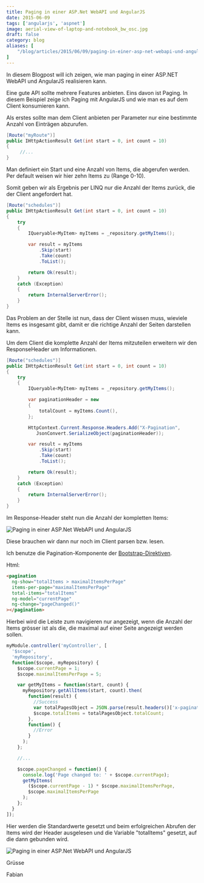 ```yaml
---
title: Paging in einer ASP.Net WebAPI und AngularJS
date: 2015-06-09
tags: ['angularjs', 'aspnet']
image: aerial-view-of-laptop-and-notebook_bw_osc.jpg
draft: false
category: blog
aliases: [
    "/blog/articles/2015/06/09/paging-in-einer-asp-net-webapi-und-angularjs/",
]
---
```


In diesem Blogpost will ich zeigen, wie man paging in einer ASP.NET WebAPI und AngularJS realisieren kann.

Eine gute API sollte mehrere Features anbieten. Eins davon ist Paging. In diesem Beispiel zeige ich Paging mit AngularJS und wie man es auf dem Client konsumieren kann.

Als erstes sollte man dem Client anbieten per Parameter nur eine bestimmte Anzahl von Einträgen abzurufen.

```csharp
[Route("myRoute")]
public IHttpActionResult Get(int start = 0, int count = 10)
{
     //...
}
```

Man definiert ein Start und eine Anzahl von Items, die abgerufen werden. Per default weisen wir hier zehn Items zu (Range 0-10).

Somit geben wir als Ergebnis per LINQ nur die Anzahl der Items zurück, die der Client angefordert hat.

```csharp
[Route("schedules")]
public IHttpActionResult Get(int start = 0, int count = 10)
{
    try
    {
        IQueryable<MyItem> myItems = _repository.getMyItems();

        var result = myItems
            .Skip(start)
            .Take(count)
            .ToList();

        return Ok(result);
    }
    catch (Exception)
    {
        return InternalServerError();
    }
}
```

Das Problem an der Stelle ist nun, dass der Client wissen muss, wieviele Items es insgesamt gibt, damit er die richtige Anzahl der Seiten darstellen kann.

Um dem Client die komplette Anzahl der Items mitzuteilen erweitern wir den ResponseHeader um Informationen.

```csharp
[Route("schedules")]
public IHttpActionResult Get(int start = 0, int count = 10)
{
    try
    {
        IQueryable<MyItem> myItems = _repository.getMyItems();

        var paginationHeader = new
        {
            totalCount = myItems.Count(),
        };

        HttpContext.Current.Response.Headers.Add("X-Pagination",
           JsonConvert.SerializeObject(paginationHeader));

        var result = myItems
            .Skip(start)
            .Take(count)
            .ToList();

        return Ok(result);
    }
    catch (Exception)
    {
        return InternalServerError();
    }
}
```

Im Response-Header steht nun die Anzahl der kompletten Items:

![Paging in einer ASP.Net WebAPI und AngularJS](/img/articles/wp-content/uploads/2015/06/1.png)

Diese brauchen wir dann nur noch im Client parsen bzw. lesen.

Ich benutze die Pagination-Komponente der [Bootstrap-Direktiven](https://angular-ui.github.io/bootstrap/#/pagination).

Html:

```html
<pagination
  ng-show="totalItems > maximalItemsPerPage"
  items-per-page="maximalItemsPerPage"
  total-items="totalItems"
  ng-model="currentPage"
  ng-change="pageChanged()"
></pagination>
```

Hierbei wird die Leiste zum navigieren nur angezeigt, wenn die Anzahl der Items grösser ist als die, die maximal auf einer Seite angezeigt werden sollen.

```javascript
myModule.controller('myController', [
  '$scope',
  'myRepository',
  function($scope, myRepository) {
    $scope.currentPage = 1;
    $scope.maximalItemsPerPage = 5;

    var getMyItems = function(start, count) {
      myRepository.getAllItems(start, count).then(
        function(result) {
          //Success
          var totalPagesObject = JSON.parse(result.headers()['x-pagination']);
          $scope.totalItems = totalPagesObject.totalCount;
        },
        function() {
          //Error
        }
      );
    };

    //...

    $scope.pageChanged = function() {
      console.log('Page changed to: ' + $scope.currentPage);
      getMyItems(
        ($scope.currentPage - 1) * $scope.maximalItemsPerPage,
        $scope.maximalItemsPerPage
      );
    };
  }
]);
```

Hier werden die Standardwerte gesetzt und beim erfolgreichen Abrufen der Items wird der Header ausgelesen und die Variable "totalItems" gesetzt, auf die dann gebunden wird.

![Paging in einer ASP.Net WebAPI und AngularJS](/img/articles/wp-content/uploads/2015/06/2.png)

Grüsse

Fabian
